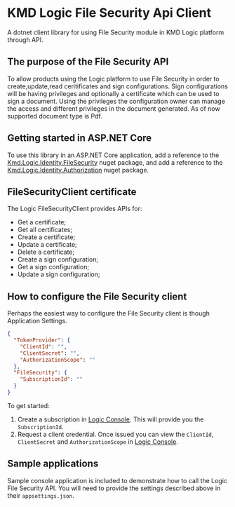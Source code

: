﻿# KMD Logic File Security Api Client

A dotnet client library for using File Security module in KMD Logic platform through API.

## The purpose of the File Security API

To allow products using the Logic platform to use File Security in order to create,update,read ceritificates and sign configurations. Sign configurations will be having privileges and optionally a certificate which can be used to sign a document. Using the privileges the configuration owner can manage the access and different privileges in the document generated. As of now supported document type is Pdf.


## Getting started in ASP.NET Core

To use this library in an ASP.NET Core application, 
add a reference to the [Kmd.Logic.Identity.FileSecurity](https://www.nuget.org/packages/Kmd.Logic.FileSecurity.Client) nuget package, 
and add a reference to the [Kmd.Logic.Identity.Authorization](https://www.nuget.org/packages/Kmd.Logic.Identity.Authorization) nuget package.


## FileSecurityClient certificate

The Logic FileSecurityClient provides APIs for:

* Get a certificate;
* Get all certificates;
* Create a certificate;
* Update a certificate;
* Delete a certificate;
* Create a sign configuration;
* Get a sign configuration;
* Update a sign configuration;

## How to configure the File Security client

Perhaps the easiest way to configure the File Security client is though Application Settings.

```json
{
  "TokenProvider": {
    "ClientId": "",
    "ClientSecret": "",
    "AuthorizationScope": ""
  },
  "FileSecurity": {
    "SubscriptionId": ""
  }
}
```

To get started:

1. Create a subscription in [Logic Console](https://console.kmdlogic.io). This will provide you the `SubscriptionId`.
2. Request a client credential. Once issued you can view the `ClientId`, `ClientSecret` and `AuthorizationScope` in [Logic Console](https://console.kmdlogic.io).

## Sample applications

Sample console application is included to demonstrate how to call the Logic File Security API. You will need to provide the settings described above in their `appsettings.json`.
